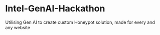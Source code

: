 # Intel-GenAI-Hackathon
Utilising Gen AI to create custom Honeypot solution, made for every and any website
